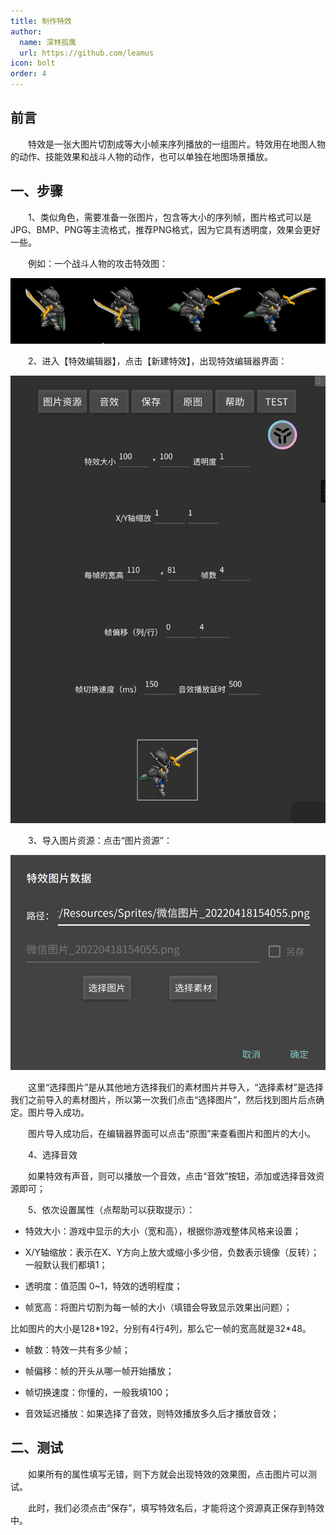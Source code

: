 ```yaml
---
title: 制作特效
author:
  name: 深林孤鹰
  url: https://github.com/leamus
icon: bolt
order: 4
---
```


## 前言

&emsp;&emsp;特效是一张大图片切割成等大小帧来序列播放的一组图片。特效用在地图人物的动作、技能效果和战斗人物的动作，也可以单独在地图场景播放。

## 一、步骤

&emsp;&emsp;1、类似角色，需要准备一张图片，包含等大小的序列帧，图片格式可以是JPG、BMP、PNG等主流格式，推荐PNG格式，因为它具有透明度，效果会更好一些。

&emsp;&emsp;例如：一个战斗人物的攻击特效图：

![1702857007613](image/3.制作特效/1702857007613.png)

&emsp;&emsp;2、进入【特效编辑器】，点击【新建特效】，出现特效编辑器界面：

![1702857086509](image/3.制作特效/1702857086509.png)

&emsp;&emsp;3、导入图片资源：点击“图片资源”：

![1702857734338](image/3.制作特效/1702857734338.png)

&emsp;&emsp;这里“选择图片”是从其他地方选择我们的素材图片并导入，“选择素材”是选择我们之前导入的素材图片，所以第一次我们点击“选择图片”，然后找到图片后点确定。图片导入成功。

&emsp;&emsp;图片导入成功后，在编辑器界面可以点击“原图”来查看图片和图片的大小。

&emsp;&emsp;4、选择音效

&emsp;&emsp;如果特效有声音，则可以播放一个音效，点击“音效”按钮，添加或选择音效资源即可；

&emsp;&emsp;5、依次设置属性（点帮助可以获取提示）：

* 特效大小：游戏中显示的大小（宽和高），根据你游戏整体风格来设置；
* X/Y轴缩放：表示在X、Y方向上放大或缩小多少倍，负数表示镜像（反转）；一般默认我们都填1；

* 透明度：值范围 0~1，特效的透明程度；
* 帧宽高：将图片切割为每一帧的大小（填错会导致显示效果出问题）；

比如图片的大小是128\*192，分别有4行4列，那么它一帧的宽高就是32*48。

* 帧数：特效一共有多少帧；
* 帧偏移：帧的开头从哪一帧开始播放；

* 帧切换速度：你懂的，一般我填100；
* 音效延迟播放：如果选择了音效，则特效播放多久后才播放音效；

## 二、测试

&emsp;&emsp;如果所有的属性填写无错，则下方就会出现特效的效果图，点击图片可以测试。

&emsp;&emsp;此时，我们必须点击“保存”，填写特效名后，才能将这个资源真正保存到特效中。
